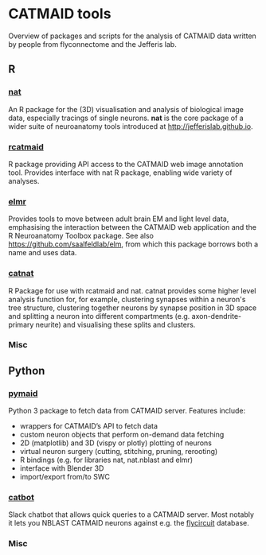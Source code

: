 # CATMAID tools
Overview of packages and scripts for the analysis of CATMAID data written by
people from flyconnectome and the Jefferis lab.

## R

### [nat](https://github.com/jefferis/nat)
An R package for the (3D) visualisation and analysis of biological image data,
especially tracings of single neurons. **nat** is the core package of a wider
suite of neuroanatomy tools introduced at http://jefferislab.github.io.

### [rcatmaid](https://github.com/jefferis/rcatmaid)
R package providing API access to the CATMAID web image annotation tool.
Provides interface with nat R package, enabling wide variety of analyses.

### [elmr](https://github.com/jefferis/elmr)
Provides tools to move between adult brain EM and light level data,
emphasising the interaction between the CATMAID web application and the R
Neuroanatomy Toolbox package. See also https://github.com/saalfeldlab/elm,
from which this package borrows both a name and uses data.

### [catnat](https://github.com/alexanderbates/catnat)
R Package for use with rcatmaid and nat. catnat provides some higher level
analysis function for, for example, clustering synapses within a neuron's
tree structure, clustering together neurons by synapse position in 3D space
and splitting a neuron into different compartments
(e.g. axon-dendrite-primary neurite) and visualising these splits and clusters.

### Misc

## Python

### [pymaid](https://github.com/schlegelp/pymaid)
Python 3 package to fetch data from CATMAID server. Features include:
- wrappers for CATMAID’s API to fetch data
- custom neuron objects that perform on-demand data fetching
- 2D (matplotlib) and 3D (vispy or plotly) plotting of neurons
- virtual neuron surgery (cutting, stitching, pruning, rerooting)
- R bindings (e.g. for libraries nat, nat.nblast and elmr)
- interface with Blender 3D
- import/export from/to SWC

### [catbot](https://github.com/flyconnectome/catbot)
Slack chatbot that allows quick queries to a CATMAID server. Most notably it
lets you NBLAST CATMAID neurons against e.g. the
[flycircuit](http://www.flycircuit.tw/) database.

### Misc
